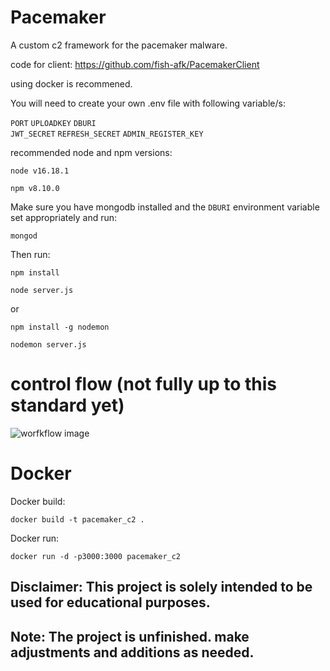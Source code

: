 # Pacemaker

A custom c2 framework for the pacemaker malware.

code for client: https://github.com/fish-afk/PacemakerClient

using docker is recommened.

You will need to create your own .env file with following variable/s:

```PORT```
```UPLOADKEY```
```DBURI```  
```JWT_SECRET```
```REFRESH_SECRET```
```ADMIN_REGISTER_KEY```

recommended node and npm versions:

```node v16.18.1```

```npm v8.10.0```

Make sure you have mongodb installed and the ```DBURI``` environment variable set appropriately and run:

```mongod```

Then run:

```npm install```

```node server.js```

or

```npm install -g nodemon```

```nodemon server.js```

# control flow (not fully up to this standard yet)

![worfkflow image](https://github.com/fish-afk/Pacemaker/blob/main/c2_flow.drawio.png)

# Docker

Docker build:

```docker build -t pacemaker_c2 .```

Docker run:

```docker run -d -p3000:3000 pacemaker_c2```

## Disclaimer: This project is solely intended to be used for educational purposes.
## Note: The project is unfinished. make adjustments and additions as needed.

